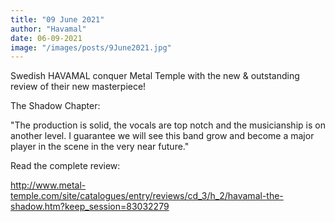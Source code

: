 ```yaml
---
title: "09 June 2021"
author: "Havamal"
date: 06-09-2021
image: "/images/posts/9June2021.jpg"
---
```


Swedish HAVAMAL conquer Metal Temple with the new & outstanding review of their new masterpiece!

The Shadow Chapter:

"The production is solid, the vocals are top notch and the musicianship is on another level. I guarantee we will see this band grow and become a major player in the scene in the very near future."

Read the complete review:

<http://www.metal-temple.com/site/catalogues/entry/reviews/cd_3/h_2/havamal-the-shadow.htm?keep_session=83032279>